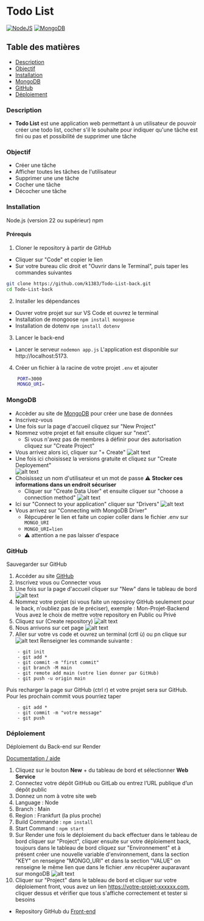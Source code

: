 # Todo List
[![NodeJS](https://img.shields.io/badge/Node.js-6DA55F?logo=node.js&logoColor=white)](#) [![MongoDB](https://img.shields.io/badge/MongoDB-%234ea94b.svg?logo=mongodb&logoColor=white)](#)

## Table des matières
- [Description](#Description)
- [Objectif](#Objectif)
- [Installation](#Installation)
- [MongoDB](#MongoDB)
- [GitHub](#Github)
- [Déploiement](#Déploiement)

### Description
- **Todo List** est une application web permettant à un utilisateur de pouvoir créer une todo list, cocher s'il le souhaite pour indiquer qu'une tâche est fini ou pas et possibilité de supprimer une tâche 

### Objectif
- Créer une tâche
- Afficher toutes les tâches de l'utilisateur 
- Supprimer une une tâche 
- Cocher une tâche 
- Décocher une tâche 

### Installation
Node.js (version 22 ou supérieur)
npm 

#### Prérequis

1. Cloner le repository à partir de GitHub
- Cliquer sur "Code" et copier le lien 
- Sur votre bureau clic droit et "Ouvrir dans le Terminal", puis taper les commandes suivantes 
```bash
git clone https://github.com/k1383/Todo-List-back.git
cd Todo-List-back
```
2. Installer les dépendances
- Ouvrer votre projet sur sur VS Code et ouvrez le terminal
- Installation de mongoose `npm install mongoose`
- Installation de dotenv `npm install dotenv`

3. Lancer le back-end 
- Lancer le serveur `nodemon app.js`
L'application est disponible sur http://localhost:5173.

4. Créer un fichier à la racine de votre projet `.env` et ajouter 
```bash
    PORT=3000
    MONGO_URI=
```

### MongoDB

- Accèder au site de [MongoDB](https://www.mongodb.com/) pour créer une base de données
-  Inscrivez-vous 
- Une fois sur la page d'accueil cliquez sur "New Project"
- Nommez votre projet et fait ensuite cliquer sur "next".
    - Si vous n'avez pas de membres à définir pour des autorisation cliquez sur "Create Project"
- Vous arrivez alors ici, cliquer sur "+ Create" 
![alt text](image-1.png) 
- Une fois ici choisissez la versions gratuite et cliquez sur "Create Deployement"  
![alt text](image-2.png)
- Choisissez un nom d'utilisateur et un mot de passe :warning: **Stocker ces informations dans un endroit sécuriser**
    - Cliquer sur "Create Data User" et ensuite cliquer sur "choose a connection method" 
![alt text](image-5.png)
-  Ici sur "Connect to your application" cliquer sur "Drivers" 
![alt text](image-6.png)
- Vous arrivez sur "Connecting with MongoDB Driver"
    - Répcupérer le lien et faite un copier coller dans le fichier .env sur` MONGO_URI`
    - `MONGO_URI=lien`
    - :warning: attention a ne pas laisser d'espace

### GitHub
Sauvegarder sur GitHub
1. Accéder au site [GitHub](https://github.com/)
2. Inscrivez vous ou Connecter vous 
3. Une fois sur la page d'accueil cliquer sur "New" dans le tableau de bord
![alt text](image-8.png)
4. Nommez votre projet (si vous faite un reposiroy GitHub seulement pour le back, n'oubliez pas de le préciser), exemple : Mon-Projet-Backend
Vous avez le choix de mettre votre repository en Public ou Privé 
5. Cliquez sur (Create repository)
![alt text](image-9.png)
6. Nous arrivons sur cet page 
![alt text](image-10.png)
7. Aller sur votre vs code et ouvrez un terminal (crtl ù) ou pn clique sur![alt text](image-11.png)
Renseigner les commande suivante :
```
    - git init 
    - git add * 
    - git commit -m "first commit"
    - git branch -M main
    - git remote add main (votre lien donner par GitHub)
    - git push -u origin main
```
Puis recharger la page sur GitHub (ctrl r) et votre projet sera sur GitHub.
Pour les prochain commit vous pourriez taper
``` 
    - git add *
    - git commit -m "votre message"
    - git push 
```

### Déploiement

Déploiement du Back-end sur Render  

[Documentation / aide](https://render.com/docs/web-services)

1. Cliquez sur le bouton **New** + du tableau de bord et sélectionner **Web Service**
2. Connectez votre dépôt GitHub ou GitLab ou entrez l’URL publique d’un dépôt public
3. Donnez un nom à votre site web
4. Language : Node
5. Branch : Main
6. Region : Frankfurt (la plus proche)
7. Build Commande : `npm install`
8. Start Command : `npm start`
9. Sur Render une fois le déploiement du back effectuer dans le tableau de bord cliquer sur "Project", cliquer ensuite sur votre déploiement back, toujours dans le tableau de bord cliquez sur "Environnement" et à présent créer une nouvelle variable d'environnement, dans la section "KEY" on renseigne "MONGO_URI" et dans la section "VALUE" on renseigne le même lien que dans le fichier .env récupèrer auparavant sur mongoDB
![alt text](image-12.png)
10. Cliquer sur "Project" dans le tableau de bord et cliquer sur votre déploiement front, vous avez un lien https://votre-projet-xxxxxx.com, cliquer dessus et vérifier que tous s'affiche correctement et tester si besoins 

- Repository GitHub du [Front-end](https://github.com/k1383/Todo-List-Front)